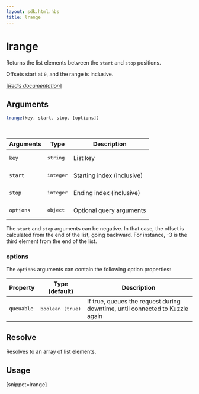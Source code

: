 ```yaml
---
layout: sdk.html.hbs
title: lrange
---
```


# lrange

Returns the list elements between the `start` and `stop` positions.

Offsets start at `0`, and the range is inclusive.

[[_Redis documentation_]](https://redis.io/commands/lrange)


## Arguments

```js
lrange(key, start, stop, [options])
```

<br/>

| Arguments    | Type    | Description |
|--------------|---------|-------------|
| `key` | <pre>string</pre> | List key |
| `start` | <pre>integer</pre> | Starting index (inclusive) |
| `stop` | <pre>integer</pre> | Ending index (inclusive) |
| ``options`` | <pre>object</pre> | Optional query arguments |

The `start` and `stop` arguments can be negative. In that case, the offset is calculated from the end of the list, going backward. For instance, -3 is the third element from the end of the list.

### options

The `options` arguments can contain the following option properties:

| Property   | Type (default)   | Description                       |
| ---------- | ------- | --------------------------------- |
| `queuable` | <pre>boolean (true)</pre> | If true, queues the request during downtime, until connected to Kuzzle again |

## Resolve

Resolves to an array of list elements.

## Usage

[snippet=lrange]
